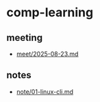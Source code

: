 # comp-learning


## meeting

- [meet/2025-08-23.md](meet/2025-08-23.md)

## notes

- [note/01-linux-cli.md](note/01-linux-cli.md)

